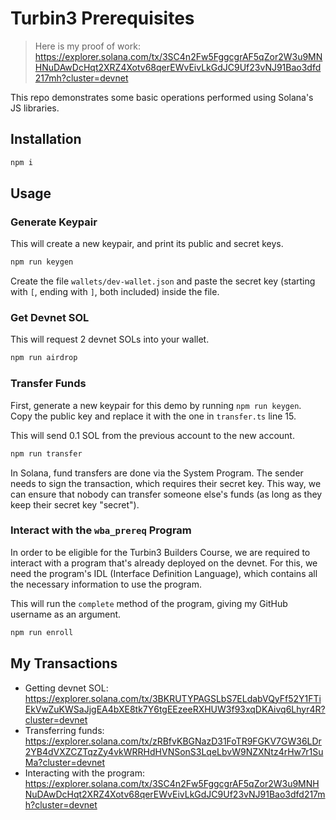 # Turbin3 Prerequisites

> Here is my proof of work: https://explorer.solana.com/tx/3SC4n2Fw5FggcgrAF5qZor2W3u9MNHNuDAwDcHqt2XRZ4Xotv68qerEWvEivLkGdJC9Uf23vNJ91Bao3dfd217mh?cluster=devnet

This repo demonstrates some basic operations performed using Solana's JS libraries.

## Installation

```sh
npm i
```

## Usage

### Generate Keypair

This will create a new keypair, and print its public and secret keys.

```sh
npm run keygen
```

Create the file `wallets/dev-wallet.json` and paste the secret key (starting with `[`, ending with `]`, both included) inside the file.

### Get Devnet SOL

This will request 2 devnet SOLs into your wallet.

```sh
npm run airdrop
```

### Transfer Funds

First, generate a new keypair for this demo by running `npm run keygen`. Copy the public key and replace it with the one in `transfer.ts` line 15.

This will send 0.1 SOL from the previous account to the new account.

```sh
npm run transfer
```

In Solana, fund transfers are done via the System Program. The sender needs to sign the transaction, which requires their secret key. This way, we can ensure that nobody can transfer someone else's funds (as long as they keep their secret key "secret").

### Interact with the `wba_prereq` Program

In order to be eligible for the Turbin3 Builders Course, we are required to interact with a program that's already deployed on the devnet. For this, we need the program's IDL (Interface Definition Language), which contains all the necessary information to use the program.

This will run the `complete` method of the program, giving my GitHub username as an argument.

```sh
npm run enroll
```

## My Transactions

- Getting devnet SOL: https://explorer.solana.com/tx/3BKRUTYPAGSLbS7ELdabVQyFf52Y1FTiEkVwZuKWSaJjgEA4bXE8tk7Y6tgEEzeeRXHUW3f93xqDKAivq6Lhyr4R?cluster=devnet
- Transferring funds: https://explorer.solana.com/tx/zRBfvKBGNazD31FoTR9FGKV7GW36LDr2YB4dVXZCZTqzZy4vkWRRHdHVNSonS3LqeLbvW9NZXNtz4rHw7r1SuMa?cluster=devnet
- Interacting with the program: https://explorer.solana.com/tx/3SC4n2Fw5FggcgrAF5qZor2W3u9MNHNuDAwDcHqt2XRZ4Xotv68qerEWvEivLkGdJC9Uf23vNJ91Bao3dfd217mh?cluster=devnet
